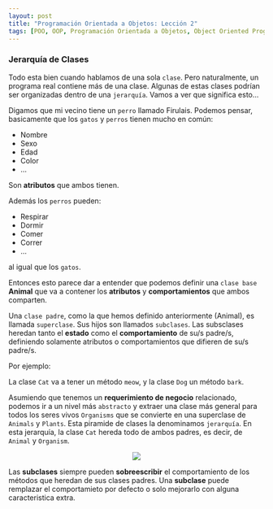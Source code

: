 ```yaml
---
layout: post
title: "Programación Orientada a Objetos: Lección 2"
tags: [POO, OOP, Programación Orientada a Objetos, Object Oriented Programming]
---
```


### Jerarquía de Clases
Todo esta bien cuando hablamos de una sola `clase`. Pero naturalmente, un programa real contiene más de una clase.
Algunas de estas clases podrían ser organizadas dentro de una `jerarquía`.
Vamos a ver que significa esto...

Digamos que mi vecino tiene un `perro` llamado Firulais. Podemos pensar, basicamente que los
`gatos` y `perros` tienen mucho en común:

- Nombre
- Sexo
- Edad
- Color
- ...

Son **atributos** que ambos tienen.

Además los `perros` pueden:

- Respirar
- Dormir
- Comer
- Correr
- ...

al igual que los `gatos`.

Entonces esto parece dar a entender que podemos definir una `clase base` **Animal** que
va a contener los **atributos** y **comportamientos** que ambos comparten.

Una `clase padre`, como la que hemos definido anteriormente (Animal), es llamada `superclase`. Sus hijos
son llamados `subclases`. Las subsclases heredan tanto el **estado** como el **comportamiento** de su/s padre/s, definiendo
solamente atributos o comportamientos que difieren de su/s padre/s.

Por ejemplo:

La clase `Cat` va a tener un método `meow`, y la clase `Dog` un método `bark`.

Asumiendo que tenemos un **requerimiento de negocio** relacionado, podemos ir a un nivel más `abstracto` y extraer
una clase más general para todos los seres vivos `Organisms` que se convierte en una
superclase de `Animals` y `Plants`. Esta piramide de clases la denominamos `jerarquía`. En esta jerarquía,
la clase `Cat` hereda todo de ambos padres, es decir, de `Animal` y `Organism`.

<p align="center"><img src="https://user-images.githubusercontent.com/22304957/68074652-27fa5500-fd7c-11e9-87c6-4b775d0e74f7.png"/></p>

Las **subclases** siempre pueden **sobreescribir** el comportamiento de los métodos que heredan de sus clases padres.
Una **subclase** puede remplazar el comportamieto por defecto o solo mejorarlo con alguna caracteristica extra.

